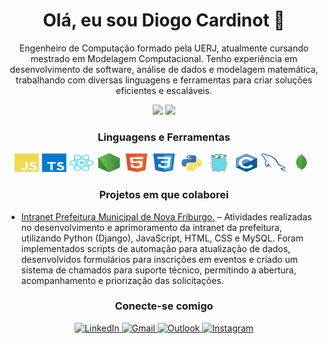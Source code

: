 <!-- Título / Introdução -->
<h1 align="center">Olá, eu sou Diogo Cardinot 👋</h1>
<p align="center">
  Engenheiro de Computação formado pela UERJ, atualmente cursando mestrado em Modelagem Computacional.  
  Tenho experiência em desenvolvimento de software, análise de dados e modelagem matemática, trabalhando com diversas linguagens e ferramentas para criar soluções eficientes e escaláveis.
</p>

<!-- Stats do GitHub -->
<div align="center">
  <img height="180em" src="https://github-readme-stats.vercel.app/api?username=DiogoCardinot&show_icons=true&theme=dark&include_all_commits=true&count_private=true" />
  <img height="180em" src="https://github-readme-stats.vercel.app/api/top-langs/?username=DiogoCardinot&layout=compact&langs_count=7&theme=dark" />
</div>

<!-- Linguagens e Ferramentas -->
<h3 align="center">Linguagens e Ferramentas</h3>
<div align="center">
  <img alt="JavaScript" height="30" width="40" src="https://raw.githubusercontent.com/devicons/devicon/master/icons/javascript/javascript-plain.svg" />
  <img alt="TypeScript" height="30" width="40" src="https://raw.githubusercontent.com/devicons/devicon/master/icons/typescript/typescript-plain.svg" />
  <img alt="React" height="30" width="40" src="https://raw.githubusercontent.com/devicons/devicon/master/icons/react/react-original.svg" />
  <img alt="Node.js" height="30" width="40" src="https://raw.githubusercontent.com/devicons/devicon/master/icons/nodejs/nodejs-original.svg" />
  <img alt="HTML5" height="30" width="40" src="https://raw.githubusercontent.com/devicons/devicon/master/icons/html5/html5-original.svg" />
  <img alt="CSS3" height="30" width="40" src="https://raw.githubusercontent.com/devicons/devicon/master/icons/css3/css3-original.svg" />
  <img alt="Python" height="30" width="40" src="https://raw.githubusercontent.com/devicons/devicon/master/icons/python/python-original.svg" />
  <img alt="Go" height="30" width="40" src="https://raw.githubusercontent.com/devicons/devicon/master/icons/go/go-original.svg" />
  <img alt="C" height="30" width="40" src="https://raw.githubusercontent.com/devicons/devicon/master/icons/c/c-original.svg" />
  <img alt="SQL" height="30" width="40" src="https://raw.githubusercontent.com/devicons/devicon/master/icons/mysql/mysql-original.svg" />
  <img alt="MongoDB" height="30" width="40" src="https://raw.githubusercontent.com/devicons/devicon/master/icons/mongodb/mongodb-original.svg" />
</div>

<!-- Projetos em que colaborei -->
<h3 align="center">Projetos em que colaborei</h3>
<ul>
  <li><a href="https://github.com/salarini-e/intranet" target="_blank">Intranet Prefeitura Municipal de Nova Friburgo.</a> – Atividades realizadas no desenvolvimento e aprimoramento da intranet da prefeitura, utilizando Python (Django), JavaScript, HTML, CSS e MySQL. Foram implementados scripts de automação para atualização de dados, desenvolvidos formulários para inscrições em eventos e criado um sistema de chamados para suporte técnico, permitindo a abertura, acompanhamento e priorização das solicitações.</li>
</ul>


<!-- Contato -->
<h3 align="center">Conecte-se comigo</h3>
<div align="center">
  <a href="https://www.linkedin.com/in/diogo-cardinot-441675194/" target="_blank" style="decoration:none">
    <img alt="LinkedIn" src="https://raw.githubusercontent.com/rahuldkjain/github-profile-readme-generator/master/src/images/icons/Social/linked-in-alt.svg" height="30" width="40" />
  </a>
  <a href="mailto:diogocardinotnf@gmail.com" target="_blank" style="decoration:none">
    <img alt="Gmail" height="30" width="40" src="https://upload.wikimedia.org/wikipedia/commons/7/7e/Gmail_icon_%282020%29.svg"/>
  </a>
  <a href="mailto:diogocardinotnf@hotmail.com" target="_blank" style="decoration:none">
    <img alt="Outlook" height="30" width="40" src="https://upload.wikimedia.org/wikipedia/commons/9/90/Outlook.com_icon_%282012-2019%29.svg" />
  </a>
  <a href="https://instagram.com/diogocardinot" target="_blank" style="decoration:none">
    <img alt="Instagram" src="https://raw.githubusercontent.com/rahuldkjain/github-profile-readme-generator/master/src/images/icons/Social/instagram.svg" height="30" width="40" />
  </a>
</div>


